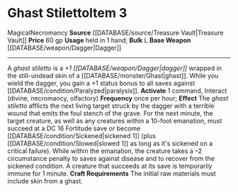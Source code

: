 ﻿---
base_item: '[[DATABASE/weapon/Dagger|Dagger]]'
bulk: L
id: '1886'
item_category: Weapons
item_subcategory: Specific Magic Weapons
level: '3'
name: Ghast Stiletto
price: 60 gp
rarity: Common
school: Necromancy
source: '[[DATABASE/source/Treasure Vault|Treasure Vault]]'
trait:
- '[[DATABASE/trait/Magical|Magical]]'
- '[[DATABASE/trait/Necromancy|Necromancy]]'
type: Item
usage: held in 1 hand

---
# Ghast Stiletto<span class="item-type">Item 3</span>

<span class="item-trait">Magical</span><span class="item-trait">Necromancy</span>
**Source** [[DATABASE/source/Treasure Vault|Treasure Vault]] 
**Price** 60 gp
**Usage** held in 1 hand; **Bulk** L
**Base Weapon** [[DATABASE/weapon/Dagger|Dagger]]

---
A _ghast stiletto_ is a _+1 [[DATABASE/weapon/Dagger|dagger]]_ wrapped in the still-undead skin of a [[DATABASE/monster/Ghast|ghast]]. While you wield the dagger, you gain a +1 status bonus to all saves against [[DATABASE/condition/Paralyzed|paralysis]].
**Activate** <span class="action-icon">1</span> command, Interact (divine, necromancy, olfactory) **Frequency** once per hour; **Effect** The _ghast stiletto_ afflicts the next living target struck by the dagger with a terrible wound that emits the foul stench of the grave. For the next minute, the target creature, as well as any creatures within a 10-foot emanation, must succeed at a DC 16 Fortitude save or become [[DATABASE/condition/Sickened|sickened 1]] (plus [[DATABASE/condition/Slowed|slowed 1]] as long as it's sickened on a critical failure). While within the emanation, the creature takes a –2 circumstance penalty to saves against disease and to recover from the sickened condition. A creature that succeeds at its save is temporarily immune for 1 minute.
**Craft Requirements** The initial raw materials must include skin from a ghast.